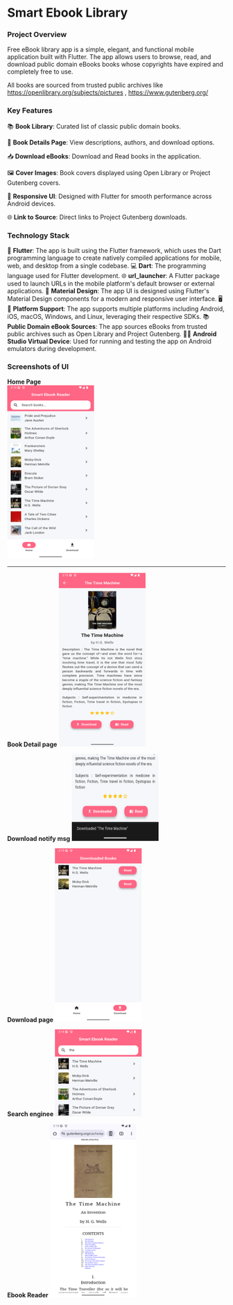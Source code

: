 # Smart Ebook Library

### Project Overview 
Free eBook library app is a simple, elegant, and functional mobile application built with Flutter. The app allows users to browse, read, and download public domain eBooks books whose copyrights have expired and completely free to use.

All books are sourced from trusted public archives like https://openlibrary.org/subjects/pictures , https://www.gutenberg.org/ 

### Key Features

📚 **Book Library**: Curated list of classic public domain books.

📖 **Book Details Page**: View descriptions, authors, and download options.

📥 **Download eBooks**: Download and Read books in the application.

🖼️ **Cover Images**: Book covers displayed using Open Library or Project Gutenberg covers.

📱 **Responsive UI**: Designed with Flutter for smooth performance across Android devices.

🌐 **Link to Source**: Direct links to Project Gutenberg downloads.

### Technology Stack
🧱 **Flutter**: The app is built using the Flutter framework, which uses the Dart programming language to create natively compiled applications for mobile, web, and desktop from a single codebase.
💻 **Dart**: The programming language used for Flutter development.
🌐 **url_launcher**: A Flutter package used to launch URLs in the mobile platform's default browser or external applications.
🎨 **Material Design**: The app UI is designed using Flutter's Material Design components for a modern and responsive user interface.
🖥️📱 **Platform Support**: The app supports multiple platforms including Android, iOS, macOS, Windows, and Linux, leveraging their respective SDKs.
📚 **Public Domain eBook Sources**: The app sources eBooks from trusted public archives such as Open Library and Project Gutenberg.
📱💡 **Android Studio Virtual Device**: Used for running and testing the app on Android emulators during development.

### Screenshots of UI
**Home Page** <br>
<img src="screenshots/Home page.png" width="200" height="400">
<hr>

**Book Detail page**
<img src="screenshots/Book Detail.png" width="200" height="400">

**Download notify msg**
<img src="screenshots/Downloaded.png" width="200" height="200">

**Download page**
<img src="screenshots/Download page.png" width="200" height="400">

**Search enginee**
<img src="screenshots/Search enginee.png" width="200" height="200">

**Ebook Reader**
<img src="screenshots/Screenshot_1749977111.png" width="200" height="400">
